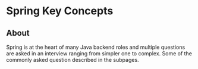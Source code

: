 # Spring Key Concepts

## About

Spring is at the heart of many Java backend roles and multiple questions are asked in an interview ranging from simpler one to complex. Some of the commonly asked question described in the subpages.
